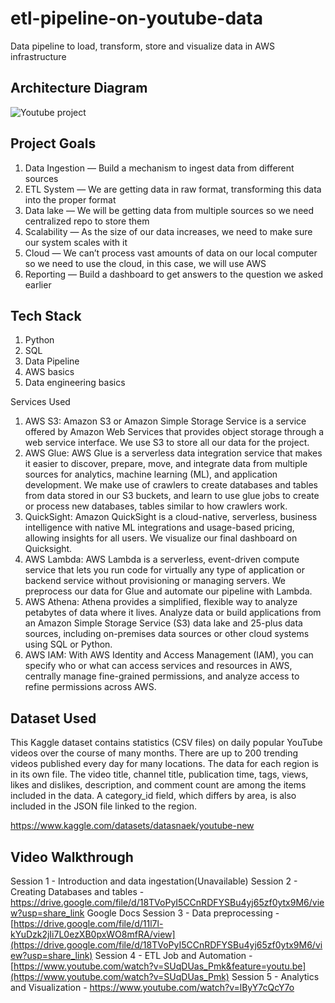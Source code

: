 # etl-pipeline-on-youtube-data
Data pipeline to load, transform, store and visualize data in AWS infrastructure

## Architecture Diagram
![Youtube project](https://user-images.githubusercontent.com/99402393/212493704-d06e2feb-8b90-4e31-8bb1-72d74be22074.jpg)

## Project Goals
1. Data Ingestion — Build a mechanism to ingest data from different sources
2. ETL System — We are getting data in raw format, transforming this data into the proper format
3. Data lake — We will be getting data from multiple sources so we need centralized repo to store them
4. Scalability — As the size of our data increases, we need to make sure our system scales with it
5. Cloud — We can’t process vast amounts of data on our local computer so we need to use the cloud, in this case, we will use AWS
6. Reporting — Build a dashboard to get answers to the question we asked earlier

## Tech Stack
1. Python
2. SQL
3. Data Pipeline
4. AWS basics
5. Data engineering basics

Services Used
1. AWS S3: Amazon S3 or Amazon Simple Storage Service is a service offered by Amazon Web Services that provides object storage through a web service interface. We use S3 to store all our data for the project.
2. AWS Glue: AWS Glue is a serverless data integration service that makes it easier to discover, prepare, move, and integrate data from multiple sources for analytics, machine learning (ML), and application development. We make use of crawlers to create databases and tables from data stored in our S3 buckets, and learn to use glue jobs to create or process new databases, tables similar to how crawlers work.
3. QuickSight: Amazon QuickSight is a cloud-native, serverless, business intelligence with native ML integrations and usage-based pricing, allowing insights for all users. We visualize our final dashboard on Quicksight.
4. AWS Lambda: AWS Lambda is a serverless, event-driven compute service that lets you run code for virtually any type of application or backend service without provisioning or managing servers. We preprocess our data for Glue and automate our pipeline with Lambda.
5. AWS Athena: Athena provides a simplified, flexible way to analyze petabytes of data where it lives. Analyze data or build applications from an Amazon Simple Storage Service (S3) data lake and 25-plus data sources, including on-premises data sources or other cloud systems using SQL or Python.
6. AWS IAM: With AWS Identity and Access Management (IAM), you can specify who or what can access services and resources in AWS, centrally manage fine-grained permissions, and analyze access to refine permissions across AWS.


## Dataset Used
This Kaggle dataset contains statistics (CSV files) on daily popular YouTube videos over the course of many months. There are up to 200 trending videos published every day for many locations. The data for each region is in its own file. The video title, channel title, publication time, tags, views, likes and dislikes, description, and comment count are among the items included in the data. A category_id field, which differs by area, is also included in the JSON file linked to the region.

https://www.kaggle.com/datasets/datasnaek/youtube-new

## Video Walkthrough
Session 1 - Introduction and data ingestation(Unavailable)
Session 2 - Creating Databases and tables - https://drive.google.com/file/d/18TVoPyI5CCnRDFYSBu4yj65zf0ytx9M6/view?usp=share_link
Google Docs
Session 3 - Data preprocessing - [https://drive.google.com/file/d/11l7l-kYuDzk2jIi7L0ezXB0pxWO8mfRA/view](https://drive.google.com/file/d/18TVoPyI5CCnRDFYSBu4yj65zf0ytx9M6/view?usp=share_link)
Session 4 - ETL Job and Automation - [https://www.youtube.com/watch?v=SUqDUas_Pmk&feature=youtu.be](https://www.youtube.com/watch?v=SUqDUas_Pmk)
Session 5 - Analytics and Visualization - https://www.youtube.com/watch?v=lByY7cQcY7o
